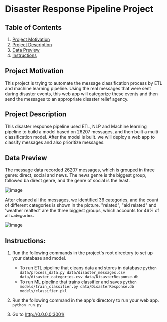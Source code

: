 # Disaster Response Pipeline Project

## Table of Contents

1. [Project Motivation](#motivation)
2. [Project Description](#description)
3. [Data Preview](#data)
4. [Instructions](#instructions)


## Project Motivation<a name = 'motivation'></a>
This project is trying to automate the message classification process by ETL and machine learning pipeline. Using the real messages that were sent during disaster events, this web app will categorize these events and then send the messages to an appropriate disaster relief agency. 

## Project Description<a name='description'></a>
This disaster response pipeline used ETL, NLP and Machine learning pipeline to build a model based on 26207 messages, and then built a multi-classification model. After the model is built. we will deploy a web app to classify messages and also prioritize messages. 


## Data Preview<a name='data'></a>

The message data recorded 26207 messages, which is grouped in three genre: direct, social and news. The news genre is the biggest group, followed ba direct genre, and the genre of social is the least. 

![image](https://user-images.githubusercontent.com/26633604/141354670-9bc9bb39-debd-431a-9b91-876be78550cc.png)

After cleaned all the messages, we identified 36 categories, and the count of different categories is shown in the picture. "related", "aid related" and 'weather realted" are the three biggest groups, which accounts for 46% of all categories. 

![image](https://user-images.githubusercontent.com/26633604/141355598-ca33aca8-2f61-4b44-a7fb-97f79cb68b3a.png)



## Instructions<a name='instructions'></a>:
1. Run the following commands in the project's root directory to set up your database and model.

    - To run ETL pipeline that cleans data and stores in database
        `python data/process_data.py data/disaster_messages.csv data/disaster_categories.csv data/DisasterResponse.db`
    - To run ML pipeline that trains classifier and saves
        `python models/train_classifier.py data/DisasterResponse.db models/classifier.pkl`

2. Run the following command in the app's directory to run your web app.
    `python run.py`

3. Go to http://0.0.0.0:3001/
